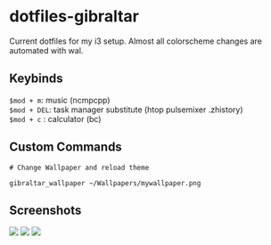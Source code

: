 # dotfiles-gibraltar
Current dotfiles for my i3 setup.
Almost all colorscheme changes are automated with wal.

## Keybinds
`$mod + m`: music (ncmpcpp)  
`$mod + DEL`: task manager substitute (htop pulsemixer .zhistory)  
`$mod + c` : calculator (bc)  

## Custom Commands

```
# Change Wallpaper and reload theme

gibraltar_wallpaper ~/Wallpapers/mywallpaper.png
```

## Screenshots

![](https://cdn.discordapp.com/attachments/730969252865245267/863111438594736148/2021-07-09-230519_1600x900_scrot.png)
![](https://media.discordapp.net/attachments/730969252865245267/863112836065919026/2021-07-09-231115_1600x900_scrot.png)
![](https://media.discordapp.net/attachments/730969252865245267/863112836631494656/2021-07-09-231052_1600x900_scrot.png)

